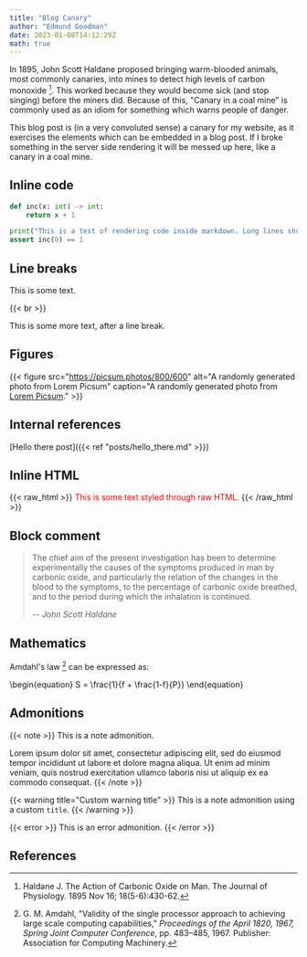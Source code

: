 ```yaml
---
title: "Blog Canary"
author: "Edmund Goodman"
date: 2023-01-08T14:12:29Z
math: true
---
```


In 1895, John Scott Haldane proposed bringing warm-blooded animals, most
commonly canaries, into mines to detect high levels of carbon monoxide [^1].
This worked because they would become sick (and stop singing) before the miners did.
Because of this, "Canary in a coal mine" is commonly used as an idiom for
something which warns people of danger.

This blog post is (in a very convoluted sense) a canary for my website, as it
exercises the elements which can be embedded in a blog post. If I broke
something in the server side rendering it will be messed up here, like a canary
in a coal mine.

<!--more-->

## Inline code

```python
def inc(x: int) -> int:
    return x + 1

print("This is a test of rendering code inside markdown. Long lines should wrap around!")
assert inc(0) == 1

```

## Line breaks

This is some text.

{{< br >}}

This is some more text, after a line break.

## Figures

{{< figure
    src="https://picsum.photos/800/600"
    alt="A randomly generated photo from Lorem Picsum"
    caption="A randomly generated photo from [Lorem Picsum](https://picsum.photos/)." >}}

## Internal references

[Hello there post]({{< ref "posts/hello_there.md" >}})

## Inline HTML

{{< raw_html >}}
<span style="color: red;">This is some text styled through raw HTML.</span>
{{< /raw_html >}}

## Block comment

> The chief aim of the present investigation has been to determine
> experimentally the causes of the symptoms produced in man by carbonic oxide,
> and particularly the relation of the changes in the blood to the symptoms, to
> the percentage of carbonic oxide breathed, and to the period during which the
> inhalation is continued.
>
> -- *John Scott Haldane*

## Mathematics

Amdahl's law [^2] can be expressed as:

\begin{equation}
    S = \frac{1}{f + \frac{1-f}{P}}
\end{equation}

## Admonitions

{{< note >}}
This is a note admonition.

Lorem ipsum dolor sit amet, consectetur adipiscing elit, sed do eiusmod tempor incididunt ut labore et dolore magna aliqua. Ut enim ad minim veniam, quis nostrud exercitation ullamco laboris nisi ut aliquip ex ea commodo consequat.
{{< /note >}}

{{< warning title="Custom warning title" >}}
This is a note admonition using a custom `title`.
{{< /warning >}}

{{< error >}}
This is an error admonition.
{{< /error >}}

## References

[^1]: Haldane J. The Action of Carbonic Oxide on Man. The Journal of Physiology. 1895 Nov 16; 18(5-6):430-62.
[^2]: G. M. Amdahl, "Validity of the single processor approach to achieving large scale computing capabilities," *Proceedings of the April 1820, 1967, Spring Joint Computer Conference*, pp. 483–485, 1967. Publisher: Association for Computing Machinery.
